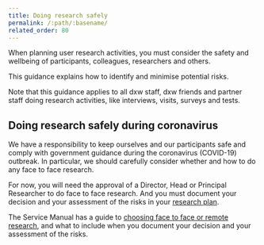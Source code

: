 ```yaml
---
title: Doing research safely
permalink: /:path/:basename/
related_order: 80
---
```

When planning user research activities, you must consider the safety and wellbeing of participants, colleagues, researchers and others.

This guidance explains how to identify and minimise potential risks.

Note that this guidance applies to all dxw staff, dxw friends and partner staff doing research activities, like interviews, visits, surveys and tests.

## Doing research safely during coronavirus

We have a responsibility to keep ourselves and our participants safe and comply
with government guidance during the coronavirus (COVID-19) outbreak. In
particular, we should carefully consider whether and how to do any face to face
research.

For now, you will need the approval of a Director, Head or Principal Researcher
to do face to face research. And you must document your decision and your
assessment of the risks in your
[research plan](#how-we-create-and-use-research-plans).

The Service Manual has a guide to
[choosing face to face or remote research](https://www.gov.uk/service-manual/user-research/doing-user-research-during-coronavirus-covid-19-choosing-face-to-face-or-remote-research),
and what to include when you document your decision and your assessment of the
risks.
